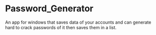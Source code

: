 # Password_Generator
An app for windows that saves data of your accounts and can generate hard to crack passwords of it then saves them in a list.
